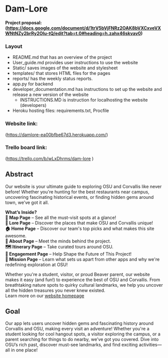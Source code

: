 # Dam-Lore
 **Project proposal: (https://docs.google.com/document/d/1trV5bVjFNRz2OAK8bVXCxveVXWNtNZy2brRy2OIu-tQ/edit?tab=t.0#heading=h.zahx46skvav0)**
 ### Layout
 - README.md that has an overview of the project
 - User_guide.md provides user instructions to use the website
 - Static/ saves images of the website and stylesheet
 - templates/ that stores HTML files for the pages
 - reports/ has the weekly status reports.
 - app.py for backend
 - developer_documentation.md has instructions to set up the website and release a new version of the website
     - INSTRUCTIONS.MD is instruction for localhosting the website (developers)
 - Heroku hosting files: requirements.txt, Procfile
 
 ### Website link:
 (https://damlore-ea00bfbe67d3.herokuapp.com/)
 
 ### Trello board link:
 (https://trello.com/b/wLxDhrms/dam-lore )
 
 ## Abstract
 Our website is your ultimate guide to exploring OSU and Corvallis like never before! Whether you're hunting for the best restaurants near campus, uncovering fascinating historical events, or finding hidden gems around town, we’ve got it all.
 

 **What’s Inside?**  
 **📍 Map Page** – See all the must-visit spots at a glance!  
 **📖 Lore Page** – Discover the places that make OSU and Corvallis unique!  
 **🏠 Home Page** – Discover our team's top picks and what makes this site awesome.  
 **👥 About Page** – Meet the minds behind the project.  
 **🗺 Itinerary Page** – Take curated tours around OSU.  
 **💬 Engagement Page** – Help Shape the Future of This Project!  
 **🚀 Mission Page** – Learn what sets us apart from other apps and why we're redefining exploration at OSU!
 
 Whether you're a student, visitor, or proud Beaver parent, our website makes it easy (and fun!) to experience the best of OSU and Corvallis. 
 From breathtaking nature spots to quirky cultural landmarks, we help you uncover all the hidden treasures you never knew existed.  
 Learn more on our [website homepage](https://damlore-ea00bfbe67d3.herokuapp.com/)
 
 ## Goal
 Our app lets users uncover hidden gems and fascinating history around Corvallis and OSU, making every visit an adventure! 
 Whether you're a student looking for cool hangout spots, a visitor exploring the campus, or a parent searching for things to do nearby, 
 we’ve got you covered. Dive into OSU’s rich past, discover must-see landmarks, and find exciting activities—all in one place!
